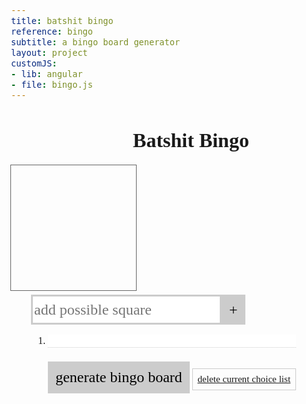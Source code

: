 ```yaml
---
title: batshit bingo
reference: bingo
subtitle: a bingo board generator
layout: project
customJS:
- lib: angular
- file: bingo.js
---
```

<style>
@import url(http://fonts.googleapis.com/css?family=Oswald:400,300,700);
body {
	font: 1em 'Oswald';
	font-weight: 300;
}
.title {
	text-align: center;
}
.grid, .button {
	cursor: pointer;
}
.grid {
	border: 1px solid #666;
	width: 200px;
	height: 200px;
	float: left;
	margin-left: -1px;
	margin-top: -1px;
}
.grid ::selection {
	background: none;
}
.grid p {
	font-weight: 700;
	text-transform: uppercase;
	text-align: center;
	margin-top: 90px;
	font-size: 1.5em;
}
.bingo__board {
	width: 1000px;
	float: left;
}
.control__panel {
	padding: 0 2em;
	float: left;
}
.instructions li {
	margin: 0.5em 0;
}
.instruction__item {
	border: none;
	font-size: 1em;
	border-bottom: 1px dotted #ccc;
	width: 100%;
}
input:focus, .button:focus {
	outline: none;
}
.instruction__item:focus {
	border-bottom-style: solid;
}
.button {
	border: none;
	background: #ccc;
	padding: 0.5em;
	margin-top: 0.25em;
	display: inline-block;
}
.button, input {
	font: 1.5em "Oswald";
	font-weight: 300;
}
.bingo--active {
	color: white;
	background-color: black;
}
.bingo--winner {
	background: url("/lib/img/stars.gif");
}
.new__possible {
	border: 3px solid #ccc;
	height: 3rem;
	margin: 0;
}
.new__possible:focus {
	border-color: black;
}
.possible {
	top: 0px;
	height: 3rem;
	padding: 0.125em 0.5em;
}
.button:focus, .button.mini:hover {
	background-color: black;
}
.new__possible:hover {
	border-color: yellow;
}
.button:hover {
	background-color: yellow;
}
.no-go {
	cursor: not-allowed;
}
.button.mini {
	font-size: .95em;
	background-color: transparent;
	border: 1px solid #ccc;
}
</style>

<div ng-app>
<div ng-controller="Bingo">
	
<h1 class="title">Batshit Bingo</h1>

<div class="bingo__board">
	<div class="grid" ng-repeat="i in getNumber(board) track by $index" ng-click="highlightSpace()" ng-class="{'bingo--active' : boardSort[$index].selected == true, 'bingo--winner' : boardSort[$index].glittery == true, 'no-go' : boardSort.length == 0}"><p ng-bind="boardSort[$index].text"></p></div>
</div>

<aside class="control__panel">
<form ng-submit="pushList()">
<input ng-model="test" placeholder="add possible square" class="new__possible"><button class="button possible">+</button>
</form>
	
<ol class="instructions">
	<li ng-repeat="item in instruct"><input class="instruction__item" ng-model="item.feeling"></li>
</ul>

<button ng-click="generateBoard()" class="button">generate bingo board</button>
<a href="#" ng-if="instruct.length !== 0" ng-click="resetChoices()" class="button mini">delete current choice list</a>
</aside>

</div>
</div>
